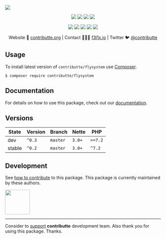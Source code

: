 ![](https://heatbadger.now.sh/github/readme/contributte/flysystem/)

<p align=center>
  <a href="https://github.com/contributte/flysystem/actions"><img src="https://badgen.net/github/checks/contributte/flysystem/master?cache=300"></a>
  <a href="https://coveralls.io/r/contributte/flysystem"><img src="https://badgen.net/coveralls/c/github/contributte/flysystem?cache=300"></a>
  <a href="https://packagist.org/packages/contributte/flysystem"><img src="https://badgen.net/packagist/dm/contributte/flysystem"></a>
  <a href="https://packagist.org/packages/contributte/flysystem"><img src="https://badgen.net/packagist/v/contributte/flysystem"></a>
</p>
<p align=center>
  <a href="https://packagist.org/packages/contributte/flysystem"><img src="https://badgen.net/packagist/php/contributte/flysystem"></a>
  <a href="https://github.com/contributte/flysystem"><img src="https://badgen.net/github/license/contributte/flysystem"></a>
  <a href="https://bit.ly/ctteg"><img src="https://badgen.net/badge/support/gitter/cyan"></a>
  <a href="https://bit.ly/cttfo"><img src="https://badgen.net/badge/support/forum/yellow"></a>
  <a href="https://contributte.org/partners.html"><img src="https://badgen.net/badge/sponsor/donations/F96854"></a>
</p>

<p align=center>
Website 🚀 <a href="https://contributte.org">contributte.org</a> | Contact 👨🏻‍💻 <a href="https://f3l1x.io">f3l1x.io</a> | Twitter 🐦 <a href="https://twitter.com/contributte">@contributte</a>
</p>

## Usage

To install latest version of `contributte/flysystem` use [Composer](https://getcomposer.org/).

```
$ composer require contributte/flysystem
```

## Documentation

For details on how to use this package, check out our [documentation](.docs).


## Versions



| State       | Version     | Branch   | Nette  | PHP     |
|-------------|-------------|----------|--------|---------|
| dev         | `^0.3`      | `master` | `3.0+` | `>=7.2` |
| stable      | `^0.2`      | `master` | `3.0+` | `^7.2`  |

## Development

See [how to contribute](https://contributte.org/contributing.html) to this package. This package is currently maintained by these authors.

<a href="https://github.com/f3l1x">
    <img width="80" height="80" src="https://avatars2.githubusercontent.com/u/538058?v=3&s=80">
</a>

-----

Consider to [support](https://contributte.org/partners.html) **contributte** development team.
Also thank you for using this package. Thanks.
